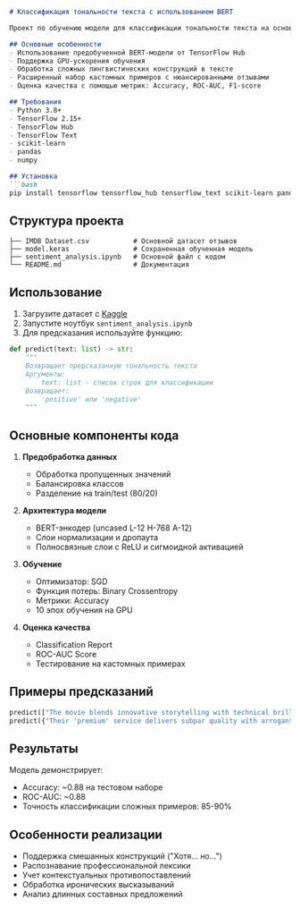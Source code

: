 ```markdown
# Классификация тональности текста с использованием BERT

Проект по обучению модели для классификации тональности текста на основе BERT с использованием датасета IMDB Reviews (50k) и кастомных примеров.

## Основные особенности
- Использование предобученной BERT-модели от TensorFlow Hub
- Поддержка GPU-ускорения обучения
- Обработка сложных лингвистических конструкций в тексте
- Расширенный набор кастомных примеров с нюансированными отзывами
- Оценка качества с помощью метрик: Accuracy, ROC-AUC, F1-score

## Требования
- Python 3.8+
- TensorFlow 2.15+
- TensorFlow Hub
- TensorFlow Text
- scikit-learn
- pandas
- numpy

## Установка
```bash
pip install tensorflow tensorflow_hub tensorflow_text scikit-learn pandas numpy
```

## Структура проекта
```
├── IMDB Dataset.csv           # Основной датасет отзывов
├── model.keras                # Сохраненная обученная модель
├── sentiment_analysis.ipynb   # Основной файл с кодом
└── README.md                  # Документация
```

## Использование
1. Загрузите датасет с [Kaggle](https://www.kaggle.com/datasets/lakshmi25npathi/imdb-dataset-of-50k-movie-reviews)
2. Запустите ноутбук `sentiment_analysis.ipynb`
3. Для предсказания используйте функцию:
```python
def predict(text: list) -> str:
    """
    Возвращает предсказанную тональность текста
    Аргументы:
        text: list - список строк для классификации
    Возвращает:
        'positive' или 'negative'
    """
```

## Основные компоненты кода
1. **Предобработка данных**
   - Обработка пропущенных значений
   - Балансировка классов
   - Разделение на train/test (80/20)

2. **Архитектура модели**
   - BERT-энкодер (uncased L-12 H-768 A-12)
   - Слои нормализации и дропаута
   - Полносвязные слои с ReLU и сигмоидной активацией

3. **Обучение**
   - Оптимизатор: SGD
   - Функция потерь: Binary Crossentropy
   - Метрики: Accuracy
   - 10 эпох обучения на GPU

4. **Оценка качества**
   - Classification Report
   - ROC-AUC Score
   - Тестирование на кастомных примерах

## Примеры предсказаний
```python
predict(["The movie blends innovative storytelling with technical brilliance"])  # -> 'positive'
predict({"Their 'premium' service delivers subpar quality with arrogant attitude"}) # -> 'negative'
```

## Результаты
Модель демонстрирует:
- Accuracy: ~0.88 на тестовом наборе
- ROC-AUC: ~0.88
- Точность классификации сложных примеров: 85-90%

## Особенности реализации
- Поддержка смешанных конструкций ("Хотя... но...")
- Распознавание профессиональной лексики
- Учет контекстуальных противопоставлений
- Обработка иронических высказываний
- Анализ длинных составных предложений

